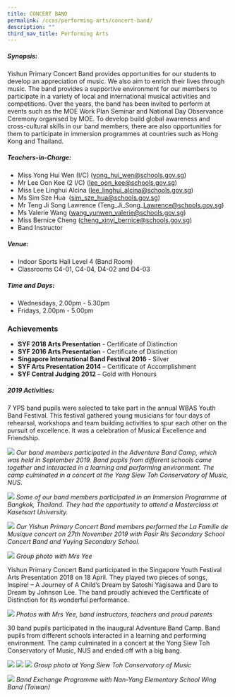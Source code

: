 ```yaml
---
title: CONCERT BAND
permalink: /ccas/performing-arts/concert-band/
description: ""
third_nav_title: Performing Arts
---
```

##### Synopsis:
Yishun Primary Concert Band provides opportunities for our students to develop an appreciation of music. We also aim to enrich their lives through music. The band provides a supportive environment for our members to participate in a variety of local and international musical activities and competitions. Over the years, the band has been invited to perform at events such as the MOE Work Plan Seminar and National Day Observance Ceremony organised by MOE. To develop build global awareness and cross-cultural skills in our band members, there are also opportunities for them to participate in immersion programmes at countries such as Hong Kong and Thailand.

##### Teachers-in-Charge:

* Miss Yong Hui Wen (I/C) (yong_hui_wen@schools.gov.sg)
* Mr Lee Oon Kee (2 I/C) (lee_oon_kee@schools.gov.sg)
* Miss Lee Linghui Alcina (lee_linghui_alcina@schools.gov.sg)
* Ms Sim Sze Hua  (sim_sze_hua@schools.gov.sg)
* Mr Teng Ji Song Lawrence (Teng\_Ji\_Song\_Lawrence@schools.gov.sg)
* Ms Valerie Wang (wang_yunwen_valerie@schools.gov.sg)
* Miss Bernice Cheng (cheng_xinyi_bernice@schools.gov.sg)
* Band Instructor


##### Venue:
* Indoor Sports Hall Level 4 (Band Room)   
* Classrooms C4-01, C4-04, D4-02 and D4-03

##### Time and Days:
* Wednesdays, 2.00pm - 5.30pm
* Fridays, 2.00pm - 5.00pm

### Achievements
*   **SYF 2018 Arts Presentation** - Certificate of Distinction 
*   **SYF 2016 Arts Presentation** - Certificate of Distinction 
*   **Singapore International Band Festival 2016** - Silver  
*   **SYF Arts Presentation 2014** – Certificate of Accomplishment   
*   **SYF Central Judging 2012** – Gold with Honours

##### 2019 Activities:
7 YPS band pupils were selected to take part in the annual WBAS Youth Band Festival. This festival gathered young musicians for four days of rehearsal, workshops and team building activities to spur each other on the pursuit of excellence. It was a celebration of Musical Excellence and Friendship.

![](/images/CCAs/Concert%20Band/CCA_Band_2020_1.jpg)
*Our band members participated in the Adventure Band Camp, which was held in September 2019. Band pupils from different schools came together and interacted in a learning and performing environment. The camp culminated in a concert at the Yong Siew Toh Conservatory of Music, NUS.*

![](/images/CCAs/Concert%20Band/CCA_Band_2020_2.jpg)
*Some of our band members participated in an Immersion Programme at Bangkok, Thailand. They had the opportunity to attend a Masterclass at Kasetsart University.*

![](/images/CCAs/Concert%20Band/CCA_Band_2020_3.jpg)
*Our Yishun Primary Concert Band members performed the La Famille de Musique concert on 27th November 2019 with Pasir Ris Secondary School Concert Band and Yuying Secondary School.*


![](/images/CCAs/Concert%20Band/Group-Photo-5.jpg)
*Group photo with Mrs Yee*

Yishun Primary Concert Band participated in the Singapore Youth Festival Arts Presentation 2018 on 18 April. They played two pieces of songs, Inspire! – A Journey of A Child’s Dream by Satoshi Yagisawa and Dare to Dream by Johnson Lee. The band proudly achieved the Certificate of Distinction for its wonderful performance.

![](/images/CCAs/Concert%20Band/Group-Photo-4.jpg)
*Photos with Mrs Yee, band instructors, teachers and proud parents*

30 band pupils participated in the inaugural Adventure Band Camp. Band pupils from different schools interacted in a learning and performing environment. The camp culminated in a concert at the Yong Siew Toh Conservatory of Music, NUS and ended off with a big bang.

![](/images/CCAs/Concert%20Band/Group-Photo-1.jpg)
![](/images/CCAs/Concert%20Band/Group-Photo-2.jpg)
![](/images/CCAs/Concert%20Band/Group-Photo-3.jpg)
*Group photo at Yong Siew Toh Conservatory of Music*

![](/images/CCAs/Concert%20Band/2017Band_4.jpg)
*Band Exchange Programme with Nan-Yang Elementary School Wing Band (Taiwan)*

